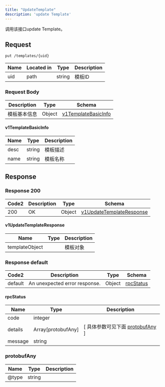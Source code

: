 ```yaml
---
title: "UpdateTemplate"
description: 'update Template'
---
```



调用该接口update Template。



## Request


```
put /templates/{uid}
```



| Name | Located in | Type | Description | 
| ---- | ---------- | ----------- | ----------- | 
| uid | path | string | 模板ID |  





### Request Body


 
| Description | Type | Schema |
| ----------- | ------ | ------ |
| 模板基本信息 | Object | [v1TemplateBasicInfo](#v1TemplateBasicInfo) |

#### v1TemplateBasicInfo

| Name | Type | Description | 
| ---- | ---- | ----------- |     
| desc | string | 模板描述 |      
| name | string | 模板名称 |   


  
     
   
     
 
 





## Response



### Response  200

 
| Code2 | Description | Type | Schema |
| ---- | ----------- | ------ | ------ |
| 200 | OK | Object | [v1UpdateTemplateResponse](#v1UpdateTemplateResponse) |

#### v1UpdateTemplateResponse

| Name | Type | Description | 
| ---- | ---- | ----------- |     
| templateObject |  | 模板对象 |   


  
     
 
 


 


### Response  default

 
| Code2 | Description | Type | Schema |
| ---- | ----------- | ------ | ------ |
| default | An unexpected error response. | Object | [rpcStatus](#rpcStatus) |

#### rpcStatus

| Name | Type | Description | 
| ---- | ---- | ----------- |     
| code | integer |  |          
| details | Array[protobufAny] |  [ 具体参数可见下面 [protobufAny](#protobufAny) ] |       
| message | string |  |   


  
     
   
       
         
### protobufAny
| Name | Type | Description | 
| ---- | ---- | ----------- |     
| @type | string |  |   


  
     
 
 


          
     
   
     
 
 


 


